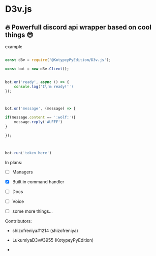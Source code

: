 # D3v.js

<h2> 🔥 Powerfull discord api wrapper based on cool things 😎</h2>





example

```js

const d3v = require('@KotypeyPyEdition/D3v.js');

const bot = new d3v.Client();


bot.on('ready', async () => {
    console.log('I\'m ready!'')
});



bot.on('message', (message) => {

if(message.content == ':wolf:'){
    message.reply('AUFFF')
}

});



bot.run('token here')
```



In plans:

- [ ]  Managers

- [x]  Built in command handler

- [ ]  Docs

- [ ] Voice

- [ ] some more things...





Contributors:

- shizofreniya#1214 (shizofreniya)

- LukumiyaD3v#3955 (KotypeyPyEdition)

- 

    
